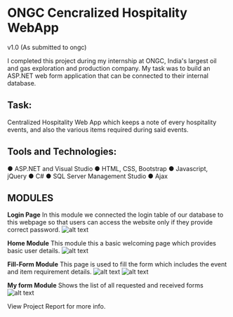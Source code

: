 # ONGC Cencralized Hospitality WebApp
v1.0 (As submitted to ongc)

I completed this project during my internship at ONGC, India's largest oil and gas exploration and production company. My task was to build an ASP.NET web form application that can be connected to their internal database.



## Task: 
Centralized Hospitality Web App which keeps a note of every hospitality events, and also the various items required during said events. 


## Tools and Technologies: 
● ASP.NET and Visual Studio
● HTML, CSS, Bootstrap
● Javascript, jQuery
● C#
● SQL Server Management Studio
● Ajax


## MODULES

**Login Page**
In this module we connected the login table of our database to this webpage so that users can
access the website only if they provide correct password.
![alt text](https://github.com/Gulshan1357/ONGC_hospitality/ONGC_hospitality/Images/Login1.jpg?raw=true)

**Home Module**
This module this a basic welcoming page which provides basic user details.
![alt text](https://github.com/[username]/[reponame]/blob/[branch]/image.jpg?raw=true)

**Fill-Form Module**
This page is used to fill the form which includes the event and item requirement details.
![alt text](https://github.com/[username]/[reponame]/blob/[branch]/image.jpg?raw=true)
![alt text](https://github.com/[username]/[reponame]/blob/[branch]/image.jpg?raw=true)

**My form Module**
Shows the list of all requested and received forms
![alt text](https://github.com/[username]/[reponame]/blob/[branch]/image.jpg?raw=true)




View Project Report for more info.
